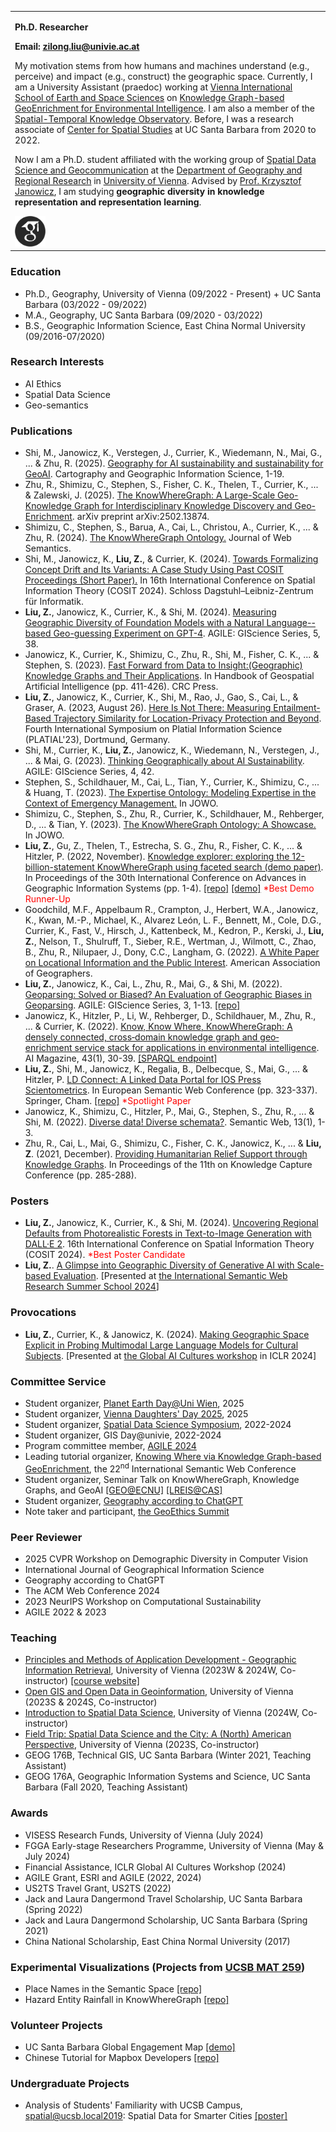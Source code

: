 <table border="0">
  <tr>
    <td width="100%">
      <p><b>Ph.D. Researcher</b></p>
      <p><b>Email: <a href="mailto:zilong.liu@univie.ac.at">zilong.liu@univie.ac.at</a></b></p>
      <p>My motivation stems from how humans and machines understand (e.g., perceive) and impact (e.g., construct) the geographic space. Currently, I am a University Assistant (praedoc) working at <a href="https://visess.univie.ac.at">Vienna International School of Earth and Space Sciences</a> on <a href="https://visess.univie.ac.at/how-to-apply/visess-2022-spring-call-phd-projects/knowledge-graph-based-geoenrichment-for-environmental-intelligence/">Knowledge Graph-based GeoEnrichment for Environmental Intelligence</a>. I am also a member of the <a href="https://stko-lab.github.io/">Spatial-Temporal Knowledge Observatory</a>. Before, I was a research associate of <a href="https://spatial.ucsb.edu/people/alumni">Center for Spatial Studies</a> at UC Santa Barbara from 2020 to 2022.</p>
      <p>Now I am a Ph.D. student affiliated with the working group of <a href="https://geographie.univie.ac.at/arbeitsgruppen/kartographie-und-geoinformation/">Spatial Data Science and Geocommunication</a> at the <a href="https://geographie.univie.ac.at/en/">Department of Geography and Regional Research</a> in <a href="https://www.univie.ac.at/en/">University of Vienna</a>. Advised by <a href="https://www.univie.ac.at/forschung/forschung-im-ueberblick/neue-professuren/neue-professuren/artikel/univ-prof-dr-krzysztof-janowicz/">Prof. Krzysztof Janowicz</a>, I am studying <b>geographic diversity in knowledge representation and representation learning</b>.</p>
      <a href="https://scholar.google.com/citations?user=UqappoUAAAAJ&hl=en"><img src="google-scholar.png" height="10%" width="10%"/></a>
    </td>
  </tr>
</table>

### Education
- Ph.D., Geography, University of Vienna (09/2022 - Present) + UC Santa Barbara (03/2022 - 09/2022)
- M.A., Geography, UC Santa Barbara (09/2020 - 03/2022)
- B.S., Geographic Information Science, East China Normal University (09/2016-07/2020)

### Research Interests
- AI Ethics
- Spatial Data Science
- Geo-semantics

### Publications
- Shi, M., Janowicz, K., Verstegen, J., Currier, K., Wiedemann, N., Mai, G., ... & Zhu, R. (2025). <a href="https://www.tandfonline.com/doi/pdf/10.1080/15230406.2025.2479796">Geography for AI sustainability and sustainability for GeoAI</a>. Cartography and Geographic Information Science, 1-19.
- Zhu, R., Shimizu, C., Stephen, S., Fisher, C. K., Thelen, T., Currier, K., ... & Zalewski, J. (2025). <a href="https://arxiv.org/pdf/2502.13874">The KnowWhereGraph: A Large-Scale Geo-Knowledge Graph for Interdisciplinary Knowledge Discovery and Geo-Enrichment</a>. arXiv preprint arXiv:2502.13874.
- Shimizu, C., Stephen, S., Barua, A., Cai, L., Christou, A., Currier, K., ... & Zhu, R. (2024). <a href="https://www.sciencedirect.com/science/article/pii/S1570826824000283">The KnowWhereGraph Ontology.</a> Journal of Web Semantics.
- Shi, M., Janowicz, K., <b>Liu, Z.</b>, & Currier, K. (2024). <a href="https://drops.dagstuhl.de/storage/00lipics/lipics-vol315-cosit2024/LIPIcs.COSIT.2024.23/LIPIcs.COSIT.2024.23.pdf">Towards Formalizing Concept Drift and Its Variants: A Case Study Using Past COSIT Proceedings (Short Paper).</a> In 16th International Conference on Spatial Information Theory (COSIT 2024). Schloss Dagstuhl–Leibniz-Zentrum für Informatik.
- <b>Liu, Z.</b>, Janowicz, K., Currier, K., & Shi, M. (2024). <a href="https://agile-giss.copernicus.org/articles/5/38/2024/agile-giss-5-38-2024.pdf">Measuring Geographic Diversity of Foundation Models with a Natural Language--based Geo-guessing Experiment on GPT-4</a>. AGILE: GIScience Series, 5, 38.
- Janowicz, K., Currier, K., Shimizu, C., Zhu, R., Shi, M., Fisher, C. K., ... & Stephen, S. (2023). <a href="https://www.taylorfrancis.com/chapters/edit/10.1201/9781003308423-21/fast-forward-data-insight-geographic-knowledge-graphs-applications-krzysztof-janowicz-kitty-currier-cogan-shimizu-rui-zhu-meilin-shi-colby-fisher-dean-rehberger-pascal-hitzler-zilong-liu-shirly-stephen">Fast Forward from Data to Insight:(Geographic) Knowledge Graphs and Their Applications</a>. In Handbook of Geospatial Artificial Intelligence (pp. 411-426). CRC Press.
- <b>Liu, Z.</b>, Janowicz, K., Currier, K., Shi, M., Rao, J., Gao, S., Cai, L., & Graser, A. (2023, August 26). <a href="https://zenodo.org/records/8286277/files/Z%20Liu,%20K%20Janowicz,%20K%20Currier,%20M%20Shi,%20J%20Rao,%20S%20Gao,%20L%20Cai,%20and%20A%20Graser%20-%20Here%20Is%20Not%20There,%20Measuring%20Entailment-Based%20Trajectory%20Similarity%20for%20Location-Privacy%20Protection%20and%20Beyond.pdf">Here Is Not There: Measuring Entailment-Based Trajectory Similarity for Location-Privacy Protection and Beyond</a>. Fourth International Symposium on Platial Information Science (PLATIAL'23), Dortmund, Germany.
- Shi, M., Currier, K., <b>Liu, Z.</b>, Janowicz, K., Wiedemann, N., Verstegen, J., ... & Mai, G. (2023). <a href="https://agile-giss.copernicus.org/articles/4/42/2023/agile-giss-4-42-2023.pdf">Thinking Geographically about AI Sustainability</a>. AGILE: GIScience Series, 4, 42.
- Stephen, S., Schildhauer, M., Cai, L., Tian, Y., Currier, K., Shimizu, C., ... & Huang, T. (2023). <a href="https://ceur-ws.org/Vol-3637/paper47.pdf">The Expertise Ontology: Modeling Expertise in the Context of Emergency Management.</a> In JOWO.
- Shimizu, C., Stephen, S., Zhu, R., Currier, K., Schildhauer, M., Rehberger, D., ... & Tian, Y. (2023). <a href="https://ceur-ws.org/Vol-3637/paper46.pdf">The KnowWhereGraph Ontology: A Showcase.</a> In JOWO.
- <b>Liu, Z.</b>, Gu, Z., Thelen, T., Estrecha, S. G., Zhu, R., Fisher, C. K., ... & Hitzler, P. (2022, November). <a href="https://doi.org/10.1145/3557915.3561009">Knowledge explorer: exploring the 12-billion-statement KnowWhereGraph using faceted search (demo paper)</a>. In Proceedings of the 30th International Conference on Advances in Geographic Information Systems (pp. 1-4). <a href="https://github.com/KnowWhereGraph/kwg-faceted-search">[repo]</a> <a href="https://stko-kwg.geog.ucsb.edu/">[demo]</a> <span style="color:red">*Best Demo Runner-Up</span>
- Goodchild, M.F., Appelbaum R., Crampton, J., Herbert, W.A., Janowicz, K., Kwan, M.-P., Michael, K., Alvarez León, L. F., Bennett, M., Cole, D.G., Currier, K., Fast, V., Hirsch, J., Kattenbeck, M., Kedron, P., Kerski, J., <b>Liu, Z.</b>, Nelson, T., Shulruff, T., Sieber, R.E., Wertman, J., Wilmott, C., Zhao, B., Zhu, R., Nilupaer, J., Dony, C.C., Langham, G. (2022). <a href="https://doi.org/10.14433/2017.0113">A White Paper on Locational Information and the Public Interest</a>. American Association of Geographers.
- <b>Liu, Z.</b>, Janowicz, K., Cai, L., Zhu, R., Mai, G., & Shi, M. (2022). <a href="https://agile-giss.copernicus.org/articles/3/9/2022/agile-giss-3-9-2022.pdf">Geoparsing: Solved or Biased? An Evaluation of Geographic Biases in Geoparsing</a>. AGILE: GIScience Series, 3, 1-13. <a href="https://github.com/zilongliu-geo/Geoparsing-Solved-Or-Biased">[repo]</a>
- Janowicz, K., Hitzler, P., Li, W., Rehberger, D., Schildhauer, M., Zhu, R., ... & Currier, K. (2022). <a href="https://onlinelibrary.wiley.com/doi/pdf/10.1002/aaai.12043">Know, Know Where, KnowWhereGraph: A densely connected, cross‐domain knowledge graph and geo‐enrichment service stack for applications in environmental intelligence</a>. AI Magazine, 43(1), 30-39. <a href="https://stko-kwg.geog.ucsb.edu/graphdb">[SPARQL endpoint]</a>
- <b>Liu, Z.</b>, Shi, M., Janowicz, K., Regalia, B., Delbecque, S., Mai, G., ... & Hitzler, P. <a href="https://2022.eswc-conferences.org/wp-content/uploads/2022/05/paper_80_Liu_et_al.pdf">LD Connect: A Linked Data Portal for IOS Press Scientometrics</a>. In European Semantic Web Conference (pp. 323-337). Springer, Cham. <a href="https://github.com/stko-lab/LD-Connect">[repo]</a> <span style="color:red">*Spotlight Paper</span>
- Janowicz, K., Shimizu, C., Hitzler, P., Mai, G., Stephen, S., Zhu, R., ... & Shi, M. (2022). <a href="https://content.iospress.com/download/semantic-web/sw210453?id=semantic-web%2Fsw210453">Diverse data! Diverse schemata?</a>. Semantic Web, 13(1), 1-3.
- Zhu, R., Cai, L., Mai, G., Shimizu, C., Fisher, C. K., Janowicz, K., ... & <b>Liu, Z</b>. (2021, December). <a href="https://dl.acm.org/doi/pdf/10.1145/3460210.3493581">Providing Humanitarian Relief Support through Knowledge Graphs</a>. In Proceedings of the 11th on Knowledge Capture Conference (pp. 285-288).

### Posters
- <b>Liu, Z.</b>, Janowicz, K., Currier, K., & Shi, M. (2024). <a href="https://www.researchgate.net/publication/384730248_Uncovering_Regional_Defaults_from_Photorealistic_Forests_in_Text-to-Image_Generation_with_DALLE_2">Uncovering Regional Defaults from Photorealistic Forests in Text-to-Image Generation with DALL·E 2</a>. 16th International Conference on Spatial Information Theory (COSIT 2024). <span style="color:red">*Best Poster Candidate</span>
- <b>Liu, Z.</b>. <a href="https://github.com/zilongliu-geo/zilongliu-geo.github.io/blob/main/_ISWS_2024_Poster__A_Glimpse_into_Geographic_Diversity_of_GenAI_with_Scale_based_Evaluation.pdf">A Glimpse into Geographic Diversity of Generative AI with Scale-based Evaluation</a>. [Presented at <a href="https://2024.semanticwebschool.org/poster-wednesday.html">the International Semantic Web Research Summer School 2024</a>]

### Provocations
- <b>Liu, Z.</b>, Currier, K., & Janowicz, K. (2024). <a href="https://globalaicultures.github.io/pdf/15_making_geographic_space_explic.pdf">Making Geographic Space Explicit in Probing Multimodal Large Language Models for Cultural Subjects</a>. [Presented at <a href="https://globalaicultures.github.io/">the Global AI Cultures workshop</a> in ICLR 2024]

### Committee Service
- Student organizer, <a href='https://planetearthday.univie.ac.at/'>Planet Earth Day@Uni Wien</a>, 2025
- Student organizer, <a href='https://datascience.univie.ac.at/news-jobs/news-detail/news/vienna-daughters-day-2025/?no_cache=1&cHash=2dd7bb60eba64010367e5804e1a68749'>Vienna Daughters' Day 2025</a>, 2025
- Student organizer, <a href='https://geographie.univie.ac.at/en/working-groups/spatial-data-science-and-geocommunication/events/sdss/'>Spatial Data Science Symposium</a>, 2022-2024
- Student organizer, GIS Day@univie, 2022-2024
- Program committee member, <a href='https://agile-gi.eu/conference-2024/committees-2024'>AGILE 2024</a>
- Leading tutorial organizer, <a href='https://knowwheregraph.github.io/kg-geoenrichment-tutorial-iswc2023/'>Knowing Where via Knowledge Graph-based GeoEnrichment</a>, the 22<sup>nd</sup> International Semantic Web Conference
- Student organizer, Seminar Talk on KnowWhereGraph, Knowledge Graphs, and GeoAI <a href='mmexport1717331590278.jpg'>[GEO@ECNU]</a> <a href='mmexport1717331585075.jpg'>[LREIS@CAS]</a> 
- Student organizer, <a href='https://geographie.univie.ac.at/arbeitsgruppen/kartographie-und-geoinformation/publikationen/detailansicht/news/geography-according-to-chatgpt/'>Geography according to ChatGPT</a>
- Note taker and participant, <a href="https://www.aag.org/events/summit-on-locational-information-and-the-public-interest/">the GeoEthics Summit</a>

### Peer Reviewer
- 2025 CVPR Workshop on Demographic Diversity in Computer Vision
- International Journal of Geographical Information Science
- Geography according to ChatGPT
- The ACM Web Conference 2024
- 2023 NeurIPS Workshop on Computational Sustainability
- AGILE 2022 & 2023

### Teaching
- <a href='https://ufind.univie.ac.at/en/course.html?lv=290061&semester=2024W'>Principles and Methods of Application Development - Geographic Information Retrieval</a>, University of Vienna (2023W & 2024W, Co-instructor) <a href="https://meilinshi.github.io/290061-Geographic-Information-Retrieval/intro.html">[course website]</a>
- <a href='https://ufind.univie.ac.at/en/course.html?lv=290006&semester=2024S'>Open GIS and Open Data in Geoinformation</a>, University of Vienna (2023S & 2024S, Co-instructor)
- <a href="https://ufind.univie.ac.at/en/course.html?lv=290003&semester=2024W">Introduction to Spatial Data Science</a>, University of Vienna (2024W, Co-instructor)
- <a href='https://ufind.univie.ac.at/en/course.html?lv=290023&semester=2023S'>Field Trip: Spatial Data Science and the City: A (North) American Perspective</a>, University of Vienna (2023S, Co-instructor)
- GEOG 176B, Technical GIS, UC Santa Barbara (Winter 2021, Teaching Assistant)
- GEOG 176A, Geographic Information Systems and Science, UC Santa Barbara (Fall 2020, Teaching Assistant)

### Awards
- VISESS Research Funds, University of Vienna (July 2024)
- FGGA Early-stage Researchers Programme, University of Vienna (May & July 2024)
- Financial Assistance, ICLR Global AI Cultures Workshop (2024)
- AGILE Grant, ESRI and AGILE (2022, 2024)
- US2TS Travel Grant, US2TS (2022)
- Jack and Laura Dangermond Travel Scholarship, UC Santa Barbara (Spring 2022)
- Jack and Laura Dangermond Scholarship, UC Santa Barbara (Spring 2021)
- China National Scholarship, East China Normal University (2017)

### Experimental Visualizations (Projects from <a href="https://vislab.mat.ucsb.edu/courses.html">UCSB MAT 259</a>)
- Place Names in the Semantic Space <a href="https://vislab.mat.ucsb.edu/2022/p2/ZilongLiu/Project2_Zilong_Liu.html">[repo]</a>
- Hazard Entity Rainfall in KnowWhereGraph <a href="https://vislab.mat.ucsb.edu/2022/p3/ZilongLiu/Project3_Zilong_Liu.html">[repo]</a>

### Volunteer Projects
- UC Santa Barbara Global Engagement Map <a href="https://map.globalengagement.ucsb.edu/">[demo]</a>
- Chinese Tutorial for Mapbox Developers <a href="https://github.com/mapbox-developer-group/Chinese-Tutorial">[repo]</a>

### Undergraduate Projects
- Analysis of Students' Familiarity with UCSB Campus, <a href="https://spatial.ucsb.edu/sites/default/files/2022-04/2019-Agenda.pdf">spatial@ucsb.local2019: Spatial Data for Smarter Cities</a> <a href="https://spatial.ucsb.edu/sites/default/files/2022-04/spatial%40local%202019%20Posters.pdf">[poster]</a>
